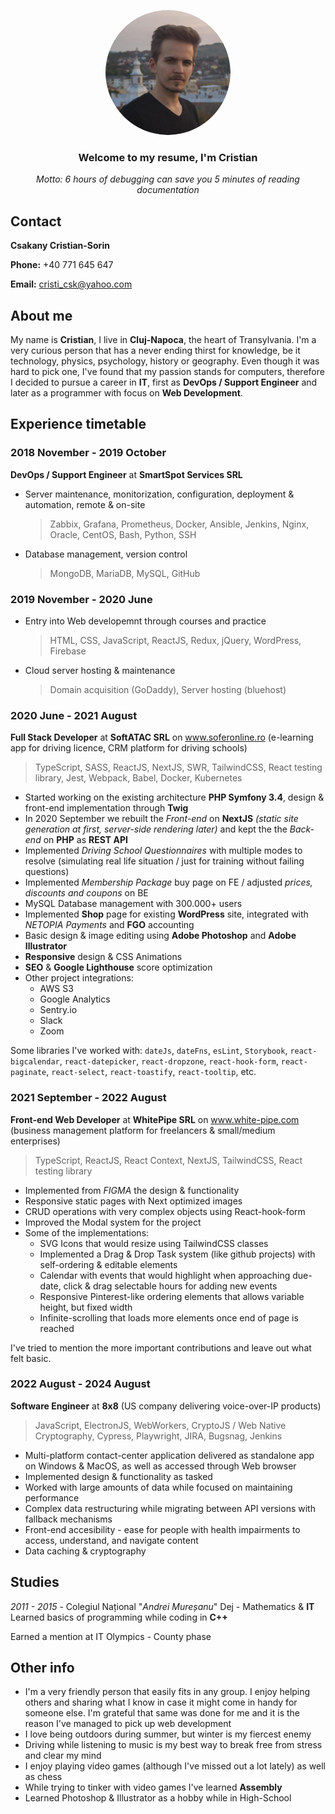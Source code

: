 <p align="center" color="gray">
  <img src="https://raw.githubusercontent.com/cristicsk/curriculum-vitae/main/public/me.png" height="auto" width="200" style="border-radius:50%">
</p>


<h3 align="center">
   Welcome to my resume, I'm Cristian
</h3>
<div align="center">
<em>
  Motto: 6 hours of debugging can save you 5 minutes of reading documentation
</em>
</div>

## Contact
**Csakany Cristian-Sorin**

**Phone:** +40 771 645 647

**Email:** cristi_csk@yahoo.com



## About me
My name is **Cristian**, I live in **Cluj-Napoca**, the heart of Transylvania. I'm a very curious person that has a never ending thirst for knowledge, be it technology, physics, psychology, history or geography. Even though it was hard to pick one, I've found that my passion stands for computers, therefore I decided to pursue a career in **IT**, first as **DevOps / Support Engineer** and later as a programmer with focus on **Web Development**.



## Experience timetable
### 2018 November - 2019 October 
**DevOps / Support Engineer** at **SmartSpot Services SRL**
- Server maintenance, monitorization, configuration, deployment & automation, remote & on-site
  > Zabbix, Grafana, Prometheus, Docker, Ansible, Jenkins, Nginx, Oracle, CentOS, Bash, Python, SSH
- Database management, version control
  > MongoDB, MariaDB, MySQL, GitHub

### 2019 November - 2020 June
- Entry into Web developemnt through courses and practice
  > HTML, CSS, JavaScript, ReactJS, Redux, jQuery, WordPress, Firebase
- Cloud server hosting & maintenance
  > Domain acquisition (GoDaddy), Server hosting (bluehost)

### 2020 June - 2021 August
**Full Stack Developer** at **SoftATAC SRL** on www.soferonline.ro (e-learning app for driving licence, CRM platform for driving schools)
> TypeScript, SASS, ReactJS, NextJS, SWR, TailwindCSS, React testing library, Jest, Webpack, Babel, Docker, Kubernetes
- Started working on the existing architecture **PHP Symfony 3.4**, design & front-end implementation through **Twig**
- In 2020 September we rebuilt the *Front-end* on **NextJS** *(static site generation at first, server-side rendering later)* and kept the the *Back-end* on **PHP** as **REST API** 
- Implemented *Driving School Questionnaires* with multiple modes to resolve (simulating real life situation / just for training without failing questions)
- Implemented *Membership Package* buy page on FE / adjusted *prices, discounts and coupons* on BE 
- MySQL Database management with 300.000+ users
- Implemented **Shop** page for existing **WordPress** site, integrated with *NETOPIA Payments* and **FGO** accounting
- Basic design & image editing using **Adobe Photoshop** and **Adobe Illustrator**
- **Responsive** design & CSS Animations
- **SEO** & **Google  Lighthouse** score optimization
- Other project integrations:
  - AWS S3 
  - Google Analytics
  - Sentry.io
  - Slack
  - Zoom
 
 
Some libraries I've worked with: `dateJs`, `dateFns`, `esLint`,  `Storybook`, `react-bigcalendar`, `react-datepicker`, `react-dropzone`, `react-hook-form`, `react-paginate`, `react-select`, `react-toastify`, `react-tooltip`, etc.
  
### 2021 September - 2022 August
**Front-end Web Developer** at **WhitePipe SRL** on www.white-pipe.com (business management platform for freelancers & small/medium enterprises)
> TypeScript, ReactJS, React Context, NextJS, TailwindCSS, React testing library 
- Implemented from *FIGMA* the design & functionality
- Responsive static pages with Next optimized images
- CRUD operations with very complex objects using React-hook-form
- Improved the Modal system for the project
- Some of the implementations:
  - SVG Icons that would resize using TailwindCSS classes
  - Implemented a Drag & Drop Task system (like github projects) with self-ordering & editable elements 
  - Calendar with events that would highlight when approaching due-date, click & drag selectable hours for adding new events
  - Responsive Pinterest-like ordering elements that allows variable height, but fixed width
  - Infinite-scrolling that loads more elements once end of page is reached
  
 I've tried to mention the more important contributions and leave out what felt basic.

### 2022 August - 2024 August
**Software Engineer** at **8x8** (US company delivering voice-over-IP products)
> JavaScript, ElectronJS, WebWorkers, CryptoJS / Web Native Cryptography, Cypress, Playwright, JIRA, Bugsnag, Jenkins
- Multi-platform contact-center application delivered as standalone app on Windows & MacOS, as well as accessed through Web browser
- Implemented design & functionality as tasked
- Worked with large amounts of data while focused on maintaining performance
- Complex data restructuring while migrating between API versions with fallback mechanisms
- Front-end accesibility - ease for people with health impairments to access, understand, and navigate content
- Data caching & cryptography
 
 ## Studies
 *2011 - 2015* - Colegiul Național "*Andrei Mureșanu*" Dej - Mathematics & **IT**
 Learned basics of programming while coding in **C++**
 
 Earned a mention at IT Olympics - County phase
 
 ## Other info
 - I'm a very friendly person that easily fits in any group. I enjoy helping others and sharing what I know in case it might come in handy for someone else. I'm grateful that same was done for me and it is the reason I've managed to pick up web development
 - I love being outdoors during summer, but winter is my fiercest enemy
 - Driving while listening to music is my best way to break free from stress and clear my mind
 - I enjoy playing video games (although I've missed out a lot lately) as well as chess
 - While trying to tinker with video games I've learned **Assembly** 
 - Learned Photoshop & Illustrator as a hobby while in High-School
 

